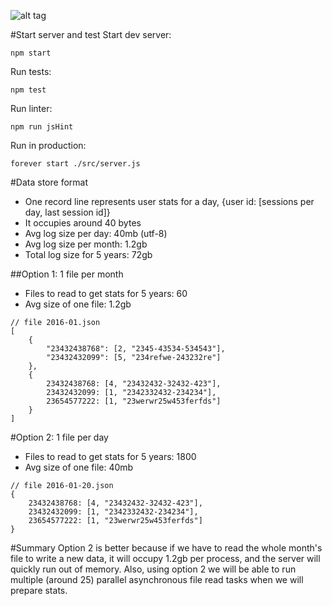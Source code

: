 ![alt tag](https://codeship.com/projects/9064b140-407d-0134-17d5-1a3f66148744/status?branch=master)

#Start server and test
Start dev server:
```
npm start
```
Run tests:
```
npm test
```
Run linter:
```
npm run jsHint
```
Run in production:
```
forever start ./src/server.js
```

#Data store format
- One record line represents user stats for a day, {user id: [sessions per day, last session id]}
- It occupies around 40 bytes
- Avg log size per day: 40mb (utf-8)
- Avg log size per month: 1.2gb
- Total log size for 5 years: 72gb

##Option 1: 1 file per month
- Files to read to get stats for 5 years: 60
- Avg size of one file: 1.2gb
```
// file 2016-01.json
[
    {
        "23432438768": [2, "2345-43534-534543"],
        "23432432099": [5, "234refwe-243232re"]
    },
    {
        23432438768: [4, "23432432-32432-423"],
        23432432099: [1, "2342332432-234234"],
        23654577222: [1, "23werwr25w453ferfds"]
    }
]
```
#Option 2: 1 file per day
- Files to read to get stats for 5 years: 1800
- Avg size of one file: 40mb
```
// file 2016-01-20.json
{
    23432438768: [4, "23432432-32432-423"],
    23432432099: [1, "2342332432-234234"],
    23654577222: [1, "23werwr25w453ferfds"]
}
```
#Summary
Option 2 is better because if we have to read the whole month's file to write a new data, it will occupy 1.2gb per process, and the server will quickly run out of memory.
Also, using option 2 we will be able to run multiple (around 25) parallel asynchronous file read tasks when we will prepare stats.
